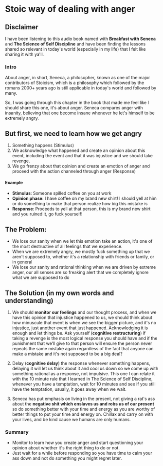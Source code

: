 # Stoic way of dealing with anger

## Disclaimer

I have been listening to this audio book named with **Breakfast with Seneca** and **The Science of Self Discipline** and have been finding the lessons shared so relevant in today's world (especially in my life) that I felt like sharing it with ya'll.

### Intro

About anger, in short, Seneca, a philosopher, known as one of the major contributors of Stoicism, which is a philosophy which followed by the romans 2000+ years ago is still applicable in today's world and followed by many.

So, I was going through this chapter in the book that made me feel like I should share this one, it's about anger.
Seneca compares anger with insanity, believing that one become insane whenever he let's himself to be extremely angry.

## But first, we need to learn how we get angry

1. Something happens (Stimulus)
2. We acknowledge what happened and create an opinion about this event, including the event and that it was injustice and we should take revenge.
3. We go frenzy about that opinion and create an emotion of anger and proceed with the action channeled through anger (Response)

#### Example

- **Stimulus**: Someone spilled coffee on you at work
- **Opinion phase**: I have coffee on my brand new shirt! I should yell at him or do something to make that person realize how big this mistake is
- **Response**: Proceeds to yell at that person, this is my brand new shirt and you ruined it, go fuck yourself!

## The Problem:

- We lose our sanity when we let this emotion take an action, it's one of the most destructive of all feelings that we experience.
- When we are extremely angry, we mostly fuck something up that we aren't supposed to, whether it's a relationship with friends or family, or in general
- We lose our sanity and rational thinking when we are driven by extreme anger, our all senses are so freaking alert that we completely ignore what we are supposed to do

## The Solution (in my own words and understanding)

1. We should **monitor our feelings** and our thought process, and when we have this opinion that injustice happened to us, we should think about how minuscule that event is when we see the bigger picture, and it's no injustice, just another event that just happened. Acknowledging it is enough and let things be. Ask yourself (**cognitive restructuring**) if taking a revenge is the most logical response you should have and if the punishment that we'll give to that person will ensure the person never repeats the same mistake again regardless of the fact that anyone can make a mistake and it's not supposed to be a big deal?

2. Delay (**cognitive delay**) the response whenever something happens, delaying it will let us think about it and cool us down so we come up with something rational as a response, not impulsive. This one I can relate it with the 10 minute rule that I learned in The Science of Self Discipline, whenever you have a temptation, wait for 10 minutes and see if you still have the temptation, usually, it goes away when we wait.

3. Seneca has put emphasis on living in the present, not giving a rat's ass about the **negative shit which enslaves us and robs us of our present** so do something better with your time and energy as you are worthy of better things to put your time and energy on. Chillax and carry on with your lives, and be kind cause we humans are only humans.

### Summary

- Monitor to learn how you create anger and start questioning your opinion about whether it's the right thing to do or not.
- Just wait for a while before responding so you have time to calm your ass down and not do something you might regret later.
